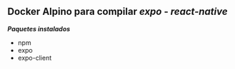 Docker Alpino para compilar *expo* - *react-native*
-----

***Paquetes instalados***

* npm
* expo
* expo-client